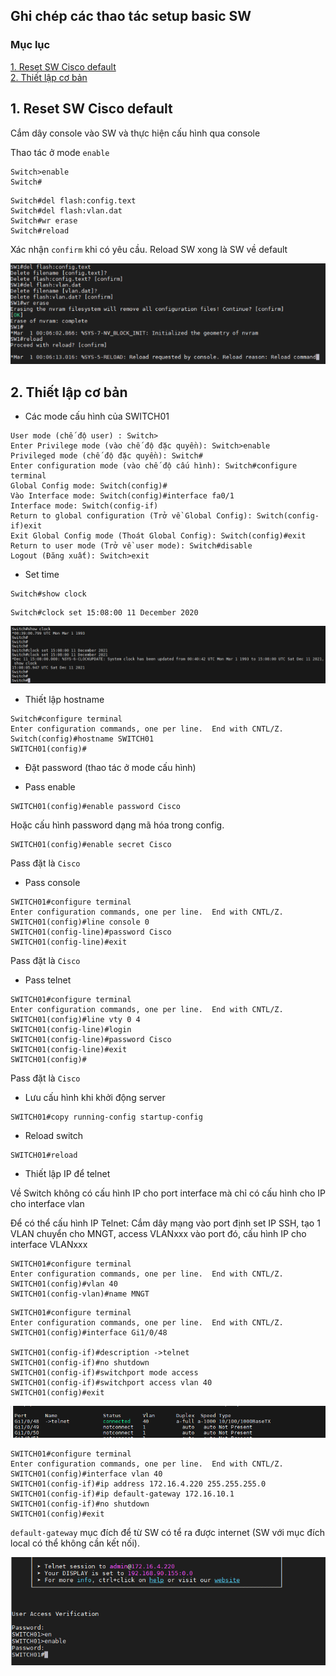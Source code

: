 ## Ghi chép các thao tác setup basic SW

### Mục lục

[1. Reset SW Cisco default](#default)<br>
[2. Thiết lập cơ bản](#coban)<br>

<a name="default"></a>
## 1. Reset SW Cisco default

Cắm dây console vào SW và thực hiện cấu hình qua console

Thao tác ở mode `enable`

```
Switch>enable
Switch#
```

```
Switch#del flash:config.text
Switch#del flash:vlan.dat
Switch#wr erase
Switch#reload
```

Xác nhận `confirm` khi có yêu cầu. Reload SW xong là SW về default

![](../images/cisco-3750-setup-basic/Screenshot_932.png)

<a name="coban"></a>
## 2. Thiết lập cơ bản

- Các mode cấu hình của SWITCH01

```
User mode (chế độ user) : Switch>
Enter Privilege mode (vào chế độ đặc quyền): Switch>enable
Privileged mode (chế độ đặc quyền): Switch#
Enter configuration mode (vào chế độ cấu hình): Switch#configure terminal
Global Config mode: Switch(config)#
Vào Interface mode: Switch(config)#interface fa0/1
Interface mode: Switch(config-if)
Return to global configuration (Trở về Global Config): Switch(config-if)exit
Exit Global Config mode (Thoát Global Config): Switch(config)#exit
Return to user mode (Trở về user mode): Switch#disable
Logout (Đăng xuất): Switch>exit
```

- Set time

```
Switch#show clock
```

```
Switch#clock set 15:08:00 11 December 2020
```

![](../images/cisco-3750-setup-basic/Screenshot_933.png)


- Thiết lập hostname

```
Switch#configure terminal
Enter configuration commands, one per line.  End with CNTL/Z.
Switch(config)#hostname SWITCH01
SWITCH01(config)#
```

- Đặt password (thao tác ở mode cấu hình)

+ Pass enable

```
SWITCH01(config)#enable password Cisco
```
Hoặc cấu hình password dạng mã hóa trong config.

```
SWITCH01(config)#enable secret Cisco
```

Pass đặt là `Cisco`

+ Pass console

```
SWITCH01#configure terminal
Enter configuration commands, one per line.  End with CNTL/Z.
SWITCH01(config)#line console 0
SWITCH01(config-line)#password Cisco
SWITCH01(config-line)#exit
```

Pass đặt là `Cisco`

+ Pass telnet

```
SWITCH01#configure terminal
Enter configuration commands, one per line.  End with CNTL/Z.
SWITCH01(config)#line vty 0 4
SWITCH01(config-line)#login
SWITCH01(config-line)#password Cisco
SWITCH01(config-line)#exit
SWITCH01(config)#
```

Pass đặt là `Cisco`

- Lưu cấu hình khi khởi động server

```
SWITCH01#copy running-config startup-config
```

- Reload switch

```
SWITCH01#reload
```

- Thiết lập IP để telnet

Về Switch không có cấu hình IP cho port interface mà chỉ có cấu hình cho IP cho interface vlan

Để có thể cấu hình IP Telnet: Cắm dây mạng vào port định set IP SSH, tạo 1 VLAN chuyển cho MNGT, access VLANxxx vào port đó, cấu hình IP cho interface VLANxxx

```
SWITCH01#configure terminal
Enter configuration commands, one per line.  End with CNTL/Z.
SWITCH01(config)#vlan 40
SWITCH01(config-vlan)#name MNGT
```

```
SWITCH01#configure terminal
Enter configuration commands, one per line.  End with CNTL/Z.
SWITCH01(config)#interface Gi1/0/48

SWITCH01(config-if)#description ->telnet
SWITCH01(config-if)#no shutdown
SWITCH01(config-if)#switchport mode access
SWITCH01(config-if)#switchport access vlan 40
SWITCH01(config)#exit
```

![](../images/cisco-3750-setup-basic/Screenshot_934.png)

```
SWITCH01#configure terminal
Enter configuration commands, one per line.  End with CNTL/Z.
SWITCH01(config)#interface vlan 40
SWITCH01(config-if)#ip address 172.16.4.220 255.255.255.0
SWITCH01(config-if)#ip default-gateway 172.16.10.1
SWITCH01(config-if)#no shutdown
SWITCH01(config)#exit
```

`default-gateway` mục đích để từ SW có tể ra được internet (SW với mục đích local có thể không cần kết nối).

![](../images/cisco-3750-setup-basic/Screenshot_935.png)


